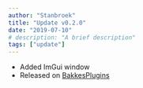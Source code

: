 ```yaml
---
author: "Stanbroek"
title: "Update v0.2.0"
date: "2019-07-10"
# description: "A brief description"
tags: ["update"]
---
```


- Added ImGui window
- Released on [BakkesPlugins](https://bakkesplugins.com/)
